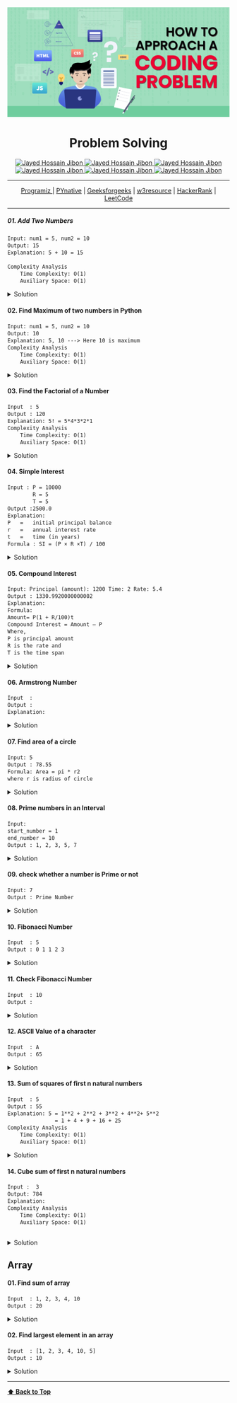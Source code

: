 

<img src="image/how-to-approach-a-coding-problem.png" id='header'>

<h1 align="center">Problem Solving</h1>

<div align="center">
<!-- Gmail Account -->
<a href="mailto:jayed.swe@gmail.com">
<img src='https://img.shields.io/badge/Gmail-D14836?style=for-the-badge&logo=gmail&logoColor=white'
alt='Jayed Hossain Jibon'
/>
</a>
<a href="tel:+8801987132107">
<img
src='https://img.shields.io/badge/WhatsApp-25D366?style=for-the-badge&logo=whatsapp&logoColor=white'
alt='Jayed Hossain Jibon'
/>
<a href="#" target="_blank">
<img
src='https://img.shields.io/badge/website-000000?style=for-the-badge&logo=About.me&logoColor=white'
alt='Jayed Hossain Jibon'
/>
</a>
<a href="https://www.facebook.com/jibon969" target="_blank">
<img
src='https://img.shields.io/badge/Facebook-1877F2?style=for-the-badge&logo=facebook&logoColor=white'
alt='Jayed Hossain Jibon'
/>

<a href="https://www.linkedin.com/in/jibon969/" target="_blank">
<img
src='https://img.shields.io/badge/LinkedIn-0077B5?style=for-the-badge&logo=linkedin&logoColor=white'
alt='Jayed Hossain Jibon'
/>
</a>
<a href="https://github.com/jibon969" target="_blank">
<img
src='https://img.shields.io/badge/GitHub-100000?style=for-the-badge&logo=github&logoColor=white'
alt='Jayed Hossain Jibon'
/>
</a>
</div>

<hr/>
<div align="center">
        <a href="https://www.programiz.com/python-programming/examples" target="_blank">Programiz
        </a>
        |
        <a href="https://pynative.com/python-basic-exercise-for-beginners/" target="_blank">PYnative</a>
        |
        <a href="https://www.geeksforgeeks.org/python-programming-examples/" target="_blank">Geeksforgeeks</a>
        |
        <a href="https://www.w3resource.com/python-exercises/" target="_blank">w3resource</a>
        |
        <a href="https://www.hackerrank.com/" target="_blank">HackerRank</a>
        |
        <a href="https://leetcode.com/" target="_blank">LeetCode</a>
</div>
<hr/>

##### 01. Add Two Numbers

```
Input: num1 = 5, num2 = 10
Output: 15
Explanation: 5 + 10 = 15

Complexity Analysis
    Time Complexity: O(1)
    Auxiliary Space: O(1)
```

<details>
<summary style="cursor:pointer">Solution</summary>

```py
num1 = 5;
num2 = 10;
sum = num1 + num2;
print(sum) // Output: 15
```
</details>

#### 02. Find Maximum of two numbers in Python

```
Input: num1 = 5, num2 = 10
Output: 10
Explanation: 5, 10 ---> Here 10 is maximum
Complexity Analysis
    Time Complexity: O(1)
    Auxiliary Space: O(1)
```
<details>
<summary style="cursor:pointer">Solution</summary>

```py
num1 = 5
num2 = 10
if num1 >= num2:
    print(f"{num1} Maximum")
else:
    print(f"{num2} Maximum")
```
</details>

#### 03. Find the Factorial of a Number

```
Input  : 5
Output : 120
Explanation: 5! = 5*4*3*2*1
Complexity Analysis
    Time Complexity: O(1)
    Auxiliary Space: O(1)
```
<details>
<summary style="cursor:pointer">Solution</summary>

```py
def factorial_number(n):
    f = 1
    for i in range(1, n+1):
        f = f * i
        return f
result = factorial_number(5)
print(result)
```
</details>

#### 04. Simple Interest

```
Input : P = 10000
        R = 5
        T = 5
Output :2500.0
Explanation:
P	=	initial principal balance
r	=	annual interest rate
t	=	time (in years)
Formula : SI = (P × R ×T) / 100
```
<details>
<summary style="cursor:pointer">Solution</summary>

```py
principal_balance = 10000
interest_rate = 5
time = 5
simple_interest = principal_balance*interest_rate*time/100
print(simple_interest)
```
</details>

#### 05. Compound Interest

```
Input: Principal (amount): 1200 Time: 2 Rate: 5.4
Output : 1330.9920000000002
Explanation:
Formula:
Amount= P(1 + R/100)t
Compound Interest = Amount – P
Where, 
P is principal amount 
R is the rate and 
T is the time span
```
<details>
<summary style="cursor:pointer">Solution</summary>

```py
def compound_interest(principal, rate, time):
    # Formula = P(1 + R/100)t
    amount = principal * (pow((1 + rate / 100), time))
    ci = amount - principal
    print("Compound interest is : ", ci)
compound_interest(12000, 5.4, 2)
```
</details>

#### 06. Armstrong Number

```
Input  : 
Output : 
Explanation:
```
<details>
<summary style="cursor:pointer">Solution</summary>

```py
```
</details>

#### 07. Find area of a circle

```
Input: 5
Output : 78.55
Formula: Area = pi * r2
where r is radius of circle
```
<details>
<summary style="cursor:pointer">Solution</summary>

```py
def find_area_circle(area):
        pi = 3.142
        return pi * (area*area);
result = find_area_circle(5)
print(result)
```
</details>

#### 08. Prime numbers in an Interval

```
Input: 
start_number = 1
end_number = 10
Output : 1, 2, 3, 5, 7
```
<details>
<summary style="cursor:pointer">Solution</summary>

```py
start_num = int(input("Enter start number : "))
end_num = int(input("Enter end number : "))

for num in range(start_num, end_num+1):
        for i in range(2, num):
            if num % i == 0:
                break
        else:
            print("Prime number : ", num)
```
</details>


#### 09. check whether a number is Prime or not

```
Input: 7
Output : Prime Number
```
<details>
<summary style="cursor:pointer">Solution</summary>

```py
is_prime = int(input("Enter your number : "))

if is_prime % 2 == 0:
    print("Not Prime number")
else:
    print("Prime Number ")
```
</details>

#### 10. Fibonacci Number

```
Input  : 5
Output : 0 1 1 2 3
```
<details>
<summary style="cursor:pointer">Solution</summary>

```py
def fibonacci_number(n):
        a = 0
        b = 1
        print(a)
        print(b)

        for i in range(2, n):
                c = a + b
                a = b
                b = c
                print(c)

fibonacci_number(int(input("Enter your number : ")))
```
</details>

#### 11. Check Fibonacci Number

```
Input  : 10
Output : 
```
<details>
<summary style="cursor:pointer">Solution</summary>

```py
def isFibonacci(num):
        fib1 = 0
        fib2 = 1
        sum =  fib1 + fib2

        while (sum <= num):
                if num == sum:
                        return True
        return False

output = isFibonacci(10)
print(output)
```
</details>


#### 12. ASCII Value of a character

```
Input  : A
Output : 65
```
<details>
<summary style="cursor:pointer">Solution</summary>

```py
ascii_value = input("Enter your ascii : ")
output = ord(ascii_value)
print(output)
```
</details>

#### 13. Sum of squares of first n natural numbers

```
Input  : 5
Output : 55
Explanation: 5 = 1**2 + 2**2 + 3**2 + 4**2+ 5**2
               = 1 + 4 + 9 + 16 + 25
Complexity Analysis
    Time Complexity: O(1)
    Auxiliary Space: O(1)
```
<details>
<summary style="cursor:pointer">Solution</summary>

```py
number = int(input("Enter your number : "))
def sum_of_square(n):
        sum = 0
        for i in range(1, n+1):
                sum = sum + i * i
        return sum
output = sum_of_square(number)
print("Sum of squares : ", output)
```
</details>

#### 14. Cube sum of first n natural numbers

```
Input :  3
Output: 784
Explanation: 
Complexity Analysis
    Time Complexity: O(1)
    Auxiliary Space: O(1)
    
```
<details>
<summary style="cursor:pointer">Solution</summary>

```py
number = int(input("Enter your number : "))
def sum_of_square(n):
        sum = 0
        for i in range(1, n+1):
                sum = sum + i * i
        return sum
output = sum_of_square(number)
print("Sum of squares : ", output)
```
</details>



## Array

#### 01. Find sum of array

```
Input  : 1, 2, 3, 4, 10
Output : 20
```
<details>
<summary style="cursor:pointer">Solution</summary>

```py
num = [1, 2, 3, 4, 10]
sum = 0
for i in num:
        sum = sum + i
print(sum)
```
</details>

#### 02. Find largest element in an array

```
Input  : [1, 2, 3, 4, 10, 5]
Output : 10
```
<details>
<summary style="cursor:pointer">Solution</summary>

```py
def large_element(arr, n):
        max = arr[0]
        for i in range(1, n):
                if arr[i] > max:
                        max = arr[i]
        return max
arr = [10, 20, 30]
n = len(arr)
output = large_element(arr, n)
print(output)
```
</details>






---
**[⬆ Back to Top](#header)**
